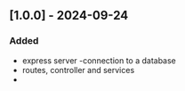## [1.0.0] - 2024-09-24

### Added
- express server
-connection to a database
- routes, controller and services
-




